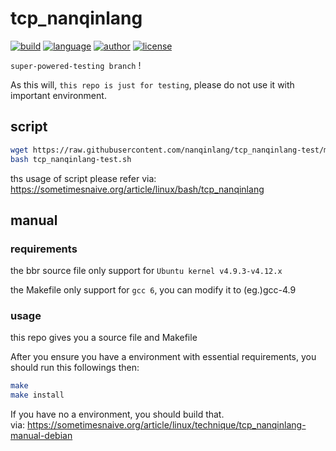 # tcp_nanqinlang

[![build](https://github.com/nanqinlang/SVG/blob/master/build%20passing.svg)](https://github.com/nanqinlang/tcp_nanqinlang-test)
[![language](https://github.com/nanqinlang/SVG/blob/master/language-c-blue.svg)](https://github.com/nanqinlang/tcp_nanqinlang-test)
[![author](https://github.com/nanqinlang/SVG/blob/master/author-nanqinlang-lightgrey.svg)](https://github.com/nanqinlang/tcp_nanqinlang-test)
[![license](https://github.com/nanqinlang/SVG/blob/master/license-GPLv3-orange.svg)](https://github.com/nanqinlang/tcp_nanqinlang-test)

`super-powered-testing branch` !

As this will, `this repo is just for testing`, please do not use it with important environment.

## script
```bash
wget https://raw.githubusercontent.com/nanqinlang/tcp_nanqinlang-test/master/tcp_nanqinlang-test.sh
bash tcp_nanqinlang-test.sh
```
ths usage of script please refer via: https://sometimesnaive.org/article/linux/bash/tcp_nanqinlang

## manual
### requirements
the bbr source file only support for `Ubuntu kernel v4.9.3-v4.12.x`

the Makefile only support for `gcc 6`, you can modify it to (eg.)gcc-4.9

### usage
this repo gives you a source file and Makefile

After you ensure you have a environment with essential requirements, you should run this followings then:
```bash
make
make install
```

If you have no a environment, you should build that.  
via: https://sometimesnaive.org/article/linux/technique/tcp_nanqinlang-manual-debian